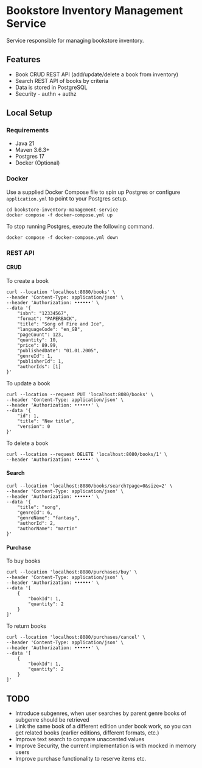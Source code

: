 # Bookstore Inventory Management Service

Service responsible for managing bookstore inventory.

## Features

- Book CRUD REST API (add/update/delete a book from inventory)
- Search REST API of books by criteria
- Data is stored in PostgreSQL
- Security - authn + authz

## Local Setup

### Requirements

- Java 21
- Maven 3.6.3+
- Postgres 17
- Docker (Optional)

### Docker

Use a supplied Docker Compose file to spin up Postgres or configure `application.yml` to point to your Postgres setup.

```
cd bookstore-inventory-management-service
docker compose -f docker-compose.yml up
```

To stop running Postgres, execute the following command.

```
docker compose -f docker-compose.yml down
```

### REST API

#### CRUD

To create a book

```
curl --location 'localhost:8080/books' \
--header 'Content-Type: application/json' \
--header 'Authorization: ••••••' \
--data '{
    "isbn": "12334567",
    "format": "PAPERBACK",
    "title": "Song of Fire and Ice",
    "languageCode": "en_GB",
    "pageCount": 123,
    "quantity": 10,
    "price": 89.99,
    "publishedDate": "01.01.2005",
    "genreId": 1,
    "publisherId": 1,
    "authorIds": [1]
}'
```

To update a book

```
curl --location --request PUT 'localhost:8080/books' \
--header 'Content-Type: application/json' \
--header 'Authorization: ••••••' \
--data '{
    "id": 1,
    "title": "New title",
    "version": 0
}'
```

To delete a book

```
curl --location --request DELETE 'localhost:8080/books/1' \
--header 'Authorization: ••••••' \
```

#### Search

```
curl --location 'localhost:8080/books/search?page=0&size=2' \
--header 'Content-Type: application/json' \
--header 'Authorization: ••••••' \
--data '{
    "title": "song",
    "genreId": 6,
    "genreName": "fantasy",
    "authorId": 2,
    "authorName": "martin"
}'
```

#### Purchase

To buy books

```
curl --location 'localhost:8080/purchases/buy' \
--header 'Content-Type: application/json' \
--header 'Authorization: ••••••' \
--data '[
    {
        "bookId": 1,
        "quantity": 2
    }
]'
```

To return books

```
curl --location 'localhost:8080/purchases/cancel' \
--header 'Content-Type: application/json' \
--header 'Authorization: ••••••' \
--data '[
    {
        "bookId": 1,
        "quantity": 2
    }
]'
```

## TODO

- Introduce subgenres, when user searches by parent genre books of subgenre should be retrieved
- Link the same book of a different edition under book work, so you can get related books (earlier editions, different
  formats, etc.)
- Improve text search to compare unaccented values
- Improve Security, the current implementation is with mocked in memory users
- Improve purchase functionality to reserve items etc.